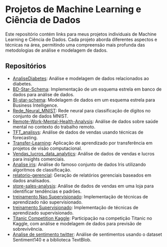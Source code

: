 # Projetos de Machine Learning e Ciência de Dados

Este repositório contém links para meus projetos individuais de Machine Learning e Ciência de Dados. Cada projeto aborda diferentes aspectos e técnicas na área, permitindo uma compreensão mais profunda das metodologias de análise e modelagem de dados.

## Repositórios

- [AnaliseDiabetes](https://github.com/mucarii/AnaliseDiabetes): Análise e modelagem de dados relacionados ao diabetes.
- [BD-Star-Schema](https://github.com/mucarii/BD-Star-Schema): Implementação de um esquema estrela em banco de dados para análise de dados.
- [BI-star-schema](https://github.com/mucarii/BI-star-schema): Modelagem de dados em um esquema estrela para Business Intelligence.
- [Rede_Neural_MNIST](https://github.com/mucarii/Rede_Neural_MNIST): Rede neural para classificação de dígitos no conjunto de dados MNIST.
- [Remote-Work-Mental-Health-Analysis](https://github.com/mucarii/Remote-Work-Mental-Health-Analysis): Análise de dados sobre saúde mental no contexto do trabalho remoto.
- [TFT_analisys](https://github.com/mucarii/TFT_analisys): Análise de dados de vendas usando técnicas de forecasting.
- [Transfer-Learning](https://github.com/mucarii/Transfer-Learning): Aplicação de aprendizado por transferência em projetos de visão computacional.
- [Vendas_lucros_data_analytics](https://github.com/mucarii/Vendas_lucros_data_analytics): Análise de dados de vendas e lucros para insights comerciais.
- [Analise iris](https://github.com/mucarii/iris): Análise do famoso conjunto de dados Iris utilizando algoritmos de classificação.
- [relatorio-gerencial](https://github.com/mucarii/relatorio-gerencial): Geração de relatórios gerenciais baseados em dados analisados.
- [store-sales-analysis](https://github.com/mucarii/store-sales-analysis): Análise de dados de vendas em uma loja para identificar tendências e padrões.
- [treinamento Nao Supervisionado](https://github.com/mucarii/TreinamentoNaoSupervisionado): Implementação de técnicas de aprendizado não supervisionado.
- [treinamento Supervisionado](https://github.com/mucarii/treinamentoSupervisionado): Implementação de técnicas de aprendizado supervisionado.
- [Titanic Competition Kaggle](https://github.com/mucarii/Titanic-kaggle_competition): Participação na competição Titanic no Kaggle, com análise e modelagem de dados para previsão de sobrevivência.
- [Analise de sentimento twitter](https://github.com/mucarii/Sentiment140): Análise de sentimentos usando o dataset Sentiment140 e a biblioteca TextBlob.
